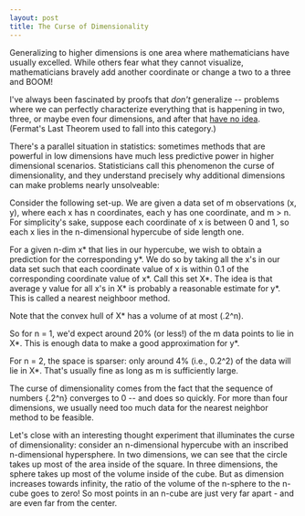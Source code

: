 ```yaml
---
layout: post
title: The Curse of Dimensionality
---
```


Generalizing to higher dimensions is one area where mathematicians have usually excelled.  While others fear what they cannot visualize, 
mathematicians bravely add another coordinate or change a two to a three and BOOM! 

I've always been fascinated by proofs that *don't* generalize -- problems where we can perfectly characterize everything that is 
happening in two, three, or maybe even four dimensions, and after that [have no idea](https://en.wikipedia.org/wiki/Kissing_number_problem).  (Fermat's Last Theorem used to fall into this category.)

There's a parallel situation in statistics: sometimes methods that are powerful in low dimensions have much less predictive power in higher dimensional scenarios.  Statisticians call this phenomenon the curse of dimensionality, and they understand precisely why additional dimensions can make problems nearly unsolveable:  

Consider the following set-up. We are given a data set of m observations (x, y), where each x has n coordinates, each y has one coordinate, and m > n.  For simplicity's sake, suppose each coordinate of x is between 0 and 1, so each x lies in the n-dimensional hypercube of side length one. 

For a given n-dim x\* that lies in our hypercube, we wish to obtain a prediction for the corresponding y\*.  We do so by taking all the x's in our data set such that each coordinate value of x is within 0.1 of the corresponding coordinate value of x\*.  Call this set X\*. The idea is that average y value for all x's in X\* is probably a reasonable estimate for y\*.  This is called a nearest neighboor method. 

Note that the convex hull of X\* has a volume of at most (.2^n).

So for n = 1, we'd expect around 20% (or less!) of the m data points to lie in X\*.  This is enough data to make a good approximation for y\*.  

For n = 2, the space is sparser: only around 4% (i.e., 0.2^2) of the data will lie in X\*.  That's usually fine as long as m is sufficiently large.

The curse of dimensionality comes from the fact that the sequence of numbers {.2^n} converges to 0 -- and does so quickly. For more than four dimensions, we usually need too much data for the nearest neighbor method to be feasible.  

Let's close with an interesting thought experiment that illuminates the curse of dimensionality: consider an n-dimensional hypercube with an inscribed n-dimensional hypersphere.  In two dimensions, we can see that the circle takes up most of the area inside of the square. In three dimensions, the sphere takes up most of the volume inside of the cube.  But as dimension increases towards infinity, the ratio of the volume of the n-sphere to the n-cube goes to zero!  So most points in an n-cube are just very far apart - and are even far from the center.
